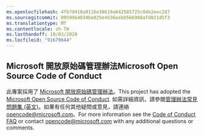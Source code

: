 ```yaml
---
ms.openlocfilehash: 4fb7d410a9116e30619a842585725c04b2eec287
ms.sourcegitcommit: 09599b4034be825e4536eeb9566968afd021d5f3
ms.translationtype: MT
ms.contentlocale: zh-TW
ms.lasthandoff: 10/03/2020
ms.locfileid: "91679644"
---
```

## <a name="microsoft-open-source-code-of-conduct"></a><span data-ttu-id="35497-101">Microsoft 開放原始碼管理辦法</span><span class="sxs-lookup"><span data-stu-id="35497-101">Microsoft Open Source Code of Conduct</span></span>
<span data-ttu-id="35497-102">此專案採用了 [Microsoft 開放原始碼管理辦法](https://opensource.microsoft.com/codeofconduct/)。</span><span class="sxs-lookup"><span data-stu-id="35497-102">This project has adopted the [Microsoft Open Source Code of Conduct](https://opensource.microsoft.com/codeofconduct/).</span></span>
<span data-ttu-id="35497-103">如需詳細資訊，請參閱[管理辦法常見問題集 (英文)](https://opensource.microsoft.com/codeofconduct/faq/)。如果有任何其他疑問或意見，請連絡 [opencode@microsoft.com](mailto:opencode@microsoft.com)。</span><span class="sxs-lookup"><span data-stu-id="35497-103">For more information see the [Code of Conduct FAQ](https://opensource.microsoft.com/codeofconduct/faq/) or contact [opencode@microsoft.com](mailto:opencode@microsoft.com) with any additional questions or comments.</span></span>